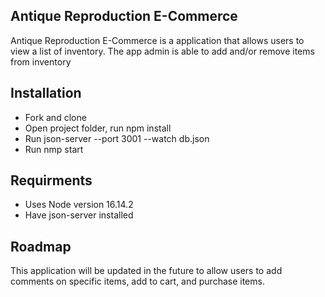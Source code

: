 ## Antique Reproduction E-Commerce
Antique Reproduction E-Commerce is a application that allows users to view a list of inventory.  The app admin is able to add and/or remove items from inventory

## Installation
* Fork and clone
* Open project folder, run npm install
* Run json-server --port 3001 --watch db.json
* Run nmp start

## Requirments
* Uses Node version 16.14.2
* Have json-server installed

## Roadmap
This application will be updated in the future to allow users to add comments on specific items, add to cart, and purchase items.  